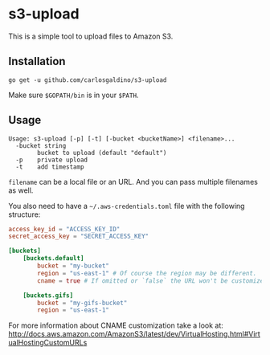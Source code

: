 # s3-upload

This is a simple tool to upload files to Amazon S3.

## Installation

```
go get -u github.com/carlosgaldino/s3-upload
```

Make sure `$GOPATH/bin` is in your `$PATH`.

## Usage

```
Usage: s3-upload [-p] [-t] [-bucket <bucketName>] <filename>...
  -bucket string
        bucket to upload (default "default")
  -p	private upload
  -t	add timestamp
```

`filename` can be a local file or an URL. And you can pass multiple filenames as
well.

You also need to have a `~/.aws-credentials.toml` file with the following
structure:

```toml
access_key_id = "ACCESS_KEY_ID"
secret_access_key = "SECRET_ACCESS_KEY"

[buckets]
    [buckets.default]
        bucket = "my-bucket"
        region = "us-east-1" # Of course the region may be different.
        cname = true # If omitted or `false` the URL won't be customized.

    [buckets.gifs]
        bucket = "my-gifs-bucket"
        region = "us-east-1"
```

For more information about CNAME customization take a look at: http://docs.aws.amazon.com/AmazonS3/latest/dev/VirtualHosting.html#VirtualHostingCustomURLs
